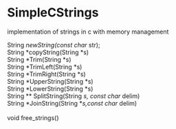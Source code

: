 # SimpleCStrings
implementation of strings in c with memory management

String *newString(const char* str); <br>
String *copyString(String *s) <br>
String *Trim(String *s) <br>
String *TrimLeft(String *s)<br>
String *TrimRight(String *s)<br>
String *UpperString(String *s)<br>
String *LowerString(String *s)<br>
String ** SplitString(String *s, const char* delim)<br>
String *JoinString(String **s,const char* delim)<br>
<br>
void free_strings()<br>
